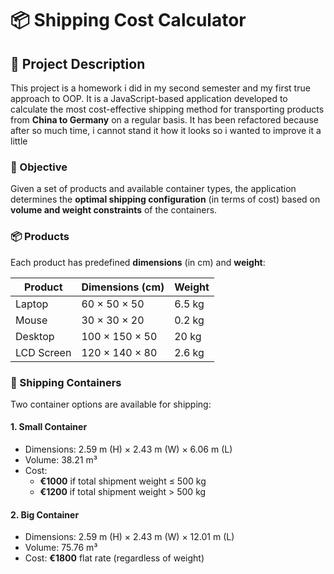 # 📦 Shipping Cost Calculator

## 📝 Project Description

This project is a homework i did in my second semester and my first true approach to OOP. It is a JavaScript-based application developed to calculate the most cost-effective shipping method for transporting products from **China to Germany** on a regular basis. It has been refactored because after so much time, i cannot stand it how it looks so i wanted to improve it a little

### 🚚 Objective

Given a set of products and available container types, the application determines the **optimal shipping configuration** (in terms of cost) based on **volume and weight constraints** of the containers.

### 📦 Products

Each product has predefined **dimensions** (in cm) and **weight**:

| Product      | Dimensions (cm)     | Weight  |
|--------------|----------------------|---------|
| Laptop       | 60 × 50 × 50         | 6.5 kg  |
| Mouse        | 30 × 30 × 20         | 0.2 kg  |
| Desktop      | 100 × 150 × 50       | 20 kg   |
| LCD Screen   | 120 × 140 × 80       | 2.6 kg  |

### 🚢 Shipping Containers

Two container options are available for shipping:

#### 1. Small Container
- Dimensions: 2.59 m (H) × 2.43 m (W) × 6.06 m (L)
- Volume: 38.21 m³
- Cost:
  - **€1000** if total shipment weight ≤ 500 kg
  - **€1200** if total shipment weight > 500 kg

#### 2. Big Container
- Dimensions: 2.59 m (H) × 2.43 m (W) × 12.01 m (L)
- Volume: 75.76 m³
- Cost: **€1800** flat rate (regardless of weight)
 
